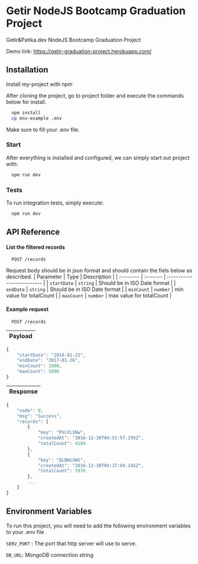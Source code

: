 # Getir NodeJS Bootcamp Graduation Project
Getir&Patika.dev NodeJS Bootcamp Graduation Project

Demo link: https://getir-graduation-project.herokuapp.com/

## Installation

Install my-project with npm

After cloning the project, go to project folder and execute the commands below for install.
```bash
  npm install
  cp env-example .env
```
Make sure to fill your .env file. 

### Start
After everything is installed and configured, we can simply start out project with:
```bash
  npm run dev
```

### Tests
To run integration tests, simply execute:
```bash
  npm run dev
```
## API Reference

#### List the filtered records

```http
  POST /records
```
Request body should be in json format and should contain the fiels below as described.
| Parameter | Type     | Description                |
| :-------- | :------- | :------------------------- |
| `startDate` | `string` | Should be in ISO Date format |
| `endDate` | `string` | Should be in ISO Date format |
| `minCount` | `number` | min value for totalCount |
| `maxCount` | `number` | max value for totalCount |

#### Example request

```http
  POST /records
```

| Payload | 
| :-------- | 

```javascript
{
    "startDate": "2016-01-23",
    "endDate": "2017-01-26",
    "minCount": 1000,
    "maxCount": 5000
}
```
| Response | 
| :-------- | 

```javascript
{
    "code": 0,
    "msg": "Success",
    "records": [
        {
            "key": "PVLFLSNw",
            "createdAt": "2016-12-30T04:51:57.295Z",
            "totalCount": 4184
        },
        {
            "key": "QLBWiXWS",
            "createdAt": "2016-12-30T04:37:04.145Z",
            "totalCount": 3976
        },
        ...
    ]
}
```



## Environment Variables

To run this project, you will need to add the following environment variables to your .env file

`SERV_PORT` : The port that http server will use to serve.

`DB_URL`: MongoDB connection string

